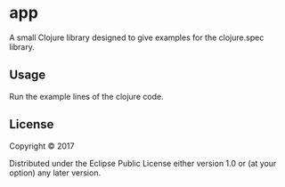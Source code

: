 # app

A small Clojure library designed to give examples for the clojure.spec library.

## Usage

Run the example lines of the clojure code.

## License

Copyright © 2017

Distributed under the Eclipse Public License either version 1.0 or (at
your option) any later version.
